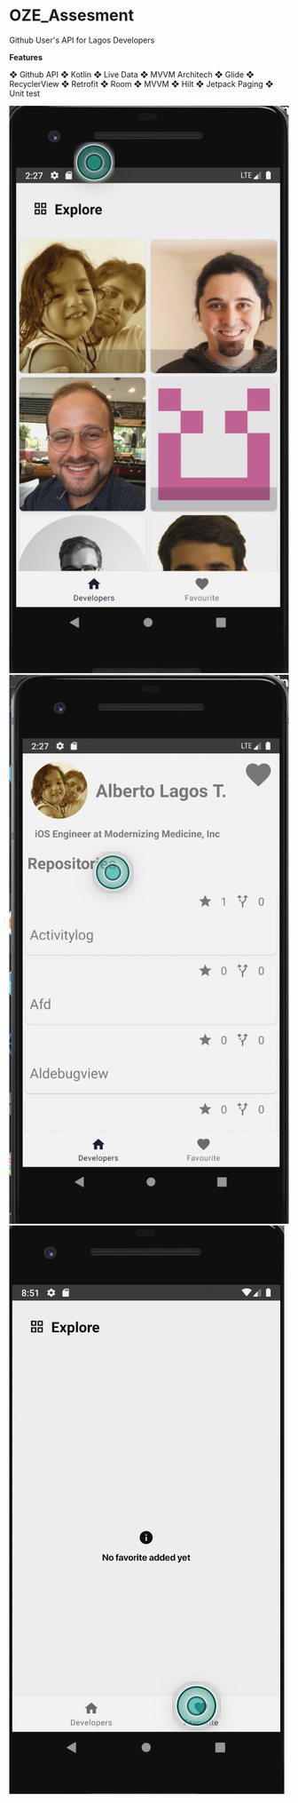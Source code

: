 # OZE_Assesment
Github User's API for Lagos Developers

**Features**

❖ Github API
❖ Kotlin
❖ Live Data
❖ MVVM Architech
❖ Glide
❖ RecyclerView
❖ Retrofit
❖ Room
❖ MVVM
❖ Hilt
❖ Jetpack Paging
❖ Unit test


![alt text](https://github.com/ostilo/OZE_Assesment/raw/master/ImageOne.png?raw=true)
![alt text](https://github.com/ostilo/OZE_Assesment/raw/master/ImageTwo.png?raw=true)
![alt text](https://github.com/ostilo/OZE_Assesment/raw/master/ImageThree.png?raw=true)
